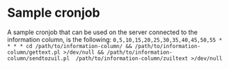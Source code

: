 # Sample cronjob

A sample cronjob that can be used on the server connected to the information column, is the following: `0,5,10,15,20,25,30,35,40,45,50,55 * * * * cd /path/to/information-column/ && /path/to/information-column/gettext.pl >/dev/null && /path/to/information-column/sendtozuil.pl 
/path/to/information-column/zuiltext >/dev/null`
